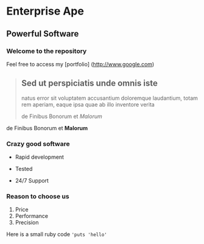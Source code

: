 Enterprise Ape
==============

Powerful Software
-----------------

### Welcome to the repository

Feel free to access my [portfolio] (http://www.google.com)

> ## Sed ut perspiciatis unde omnis iste
>
> natus error sit voluptatem accusantium doloremque laudantium, totam rem aperiam, eaque ipsa quae ab illo inventore verita
>
> de Finibus Bonorum et *Malorum*

de Finibus Bonorum et **Malorum**

### Crazy good software
* Rapid development
+ Tested
- 24/7 Support

### Reason to choose us
1. Price
2. Performance
3. Precision

Here is a small ruby code `'puts 'hello'`